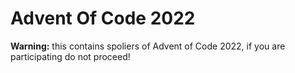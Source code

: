 # Advent Of Code 2022

**Warning:** this contains spoliers of Advent of Code 2022, if you are participating do not proceed!
